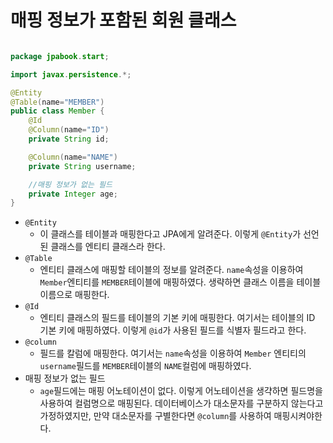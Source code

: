 # 매핑 정보가 포함된 회원 클래스

```java 

package jpabook.start;

import javax.persistence.*;

@Entity
@Table(name="MEMBER")
public class Member {
    @Id
    @Column(name="ID")
    private String id;

    @Column(name="NAME")
    private String username;

    //매핑 정보가 없는 필드
    private Integer age;
}
```

- `@Entity`
  - 이 클래스를 테이블과 매핑한다고 JPA에게 알려준다. 이렇게 `@Entity`가 선언된 클래스를 엔티티 클래스라 한다.
- `@Table`
  - 엔티티 클래스에 매핑할 테이블의 정보를 알려준다. `name`속성을 이용하여 `Member`엔티티를 `MEMBER`테이블에 매핑하였다. 생략하면 클래스 이름을 테이블 이름으로 매핑한다.
- `@Id`
  - 엔티티 클래스의 필드를 테이블의 기본 키에 매핑한다. 여기서는 테이블의 ID 기본 키에 매핑하였다. 이렇게 `@id`가 사용된 필드를 식별자 필드라고 한다.
- `@column`
  - 필드를 칼럼에 매핑한다. 여기서는 `name`속성을 이용하여 `Member` 엔티티의 `username`필드를 `MEMBER`테이블의 `NAME`컬럼에 매핑하였다.
- 매핑 정보가 없는 필드
  - `age`필드에는 매핑 어노테이션이 없다. 이렇게 어노테이션을 생갹하면 필드명을 사용하여 컬럼명으로 매핑된다. 데이터베이스가 대소문자를 구분하지 않는다고 가정하였지만, 만약 대소문자를 구별한다면 `@column`를 사용하여 매핑시켜야한다.

